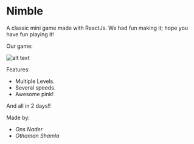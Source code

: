 # Nimble
A classic mini game made with ReactJs. We had fun making it; hope you have fun playing it!

Our game:

![alt text](https://files.gitter.im/OnsNader/PX83/imageedit_2_5856815475.png)

Features: 

* Multiple Levels.
* Several speeds.
* Awesome pink!

And all in 2 days!!

Made by:
* _Ons Nader_
* _Othaman Shamla_



